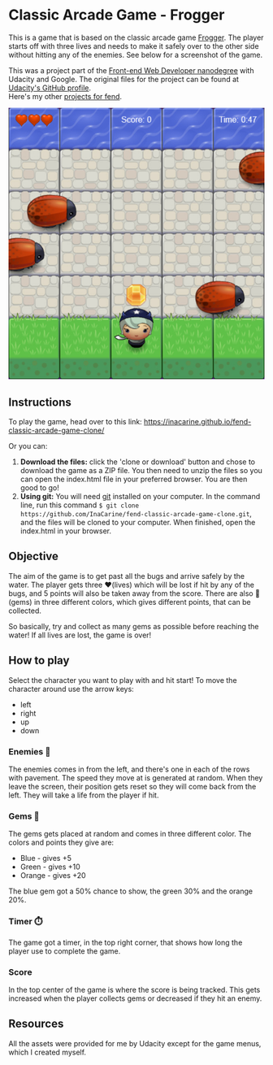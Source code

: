 # Classic Arcade Game - Frogger
This is a game that is based on the classic arcade game [Frogger](https://en.wikipedia.org/wiki/Frogger). The player starts off with three lives and needs to make it safely over to the other side without hitting any of the enemies. See below for a screenshot of the game.

This was a project part of the [Front-end Web Developer nanodegree](https://eu.udacity.com/course/front-end-web-developer-nanodegree--nd001) with Udacity and Google. The original files for the project can be found at [Udacity's GitHub profile](https://github.com/udacity/frontend-nanodegree-arcade-game).  
Here's my other [projects for fend](https://inacarine.github.io/fend).

![Screenshot from the game](/images/screenshot.jpg)


## Instructions
To play the game, head over to this link: https://inacarine.github.io/fend-classic-arcade-game-clone/

Or you can:
1. **Download the files:** click the 'clone or download' button and chose to download the game as a ZIP file. You then need to unzip the files so you can open the index.html file in your preferred browser. You are then good to go!
2. **Using git:** You will need [git](https://git-scm.com/) installed on your computer. In the command line, run this command `$ git clone https://github.com/InaCarine/fend-classic-arcade-game-clone.git`, and the files will be cloned to your computer. When finished, open the index.html in your browser.

## Objective
The aim of the game is to get past all the bugs and arrive safely by the water. The player gets three ❤️(lives) which will be lost if hit by any of the bugs, and 5 points will also be taken away from the score. There are also 💎(gems) in three different colors, which gives different points, that can be collected.

So basically, try and collect as many gems as possible before reaching the water! If all lives are lost, the game is over!

## How to play
Select the character you want to play with and hit start! To move the character around use the arrow keys:

- left
- right
- up
- down

### Enemies 🐞
The enemies comes in from the left, and there's one in each of the rows with pavement. The speed they move at is generated at random. When they leave the screen, their position gets reset so they will come back from the left. They will take a life from the player if hit.

### Gems 💎
The gems gets placed at random and comes in three different color. The colors and points they give are:
- Blue - gives +5
- Green - gives +10
- Orange - gives +20

The blue gem got a 50% chance to show, the green 30% and the orange 20%.

### Timer ⏱️
The game got a timer, in the top right corner, that shows how long the player use to complete the game.

### Score
In the top center of the game is where the score is being tracked. This gets increased when the player collects gems or decreased if they hit an enemy.

## Resources
All the assets were provided for me by Udacity except for the game menus, which I created myself.
